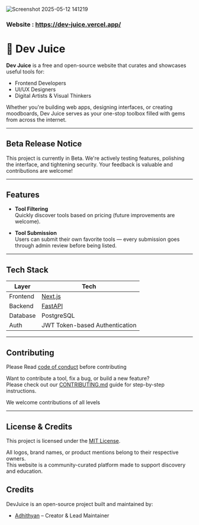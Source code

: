 ![Screenshot 2025-05-12 141219](https://github.com/user-attachments/assets/3a00182f-db85-424a-8eb3-c4a450622406)

### Website : https://dev-juice.vercel.app/


# 🧃 Dev Juice

**Dev Juice** is a free and open-source website that curates and showcases useful tools for:

- Frontend Developers
- UI/UX Designers
- Digital Artists & Visual Thinkers

Whether you're building web apps, designing interfaces, or creating moodboards, Dev Juice serves as your one-stop toolbox filled with gems from across the internet.

---

## Beta Release Notice

This project is currently in Beta.
We're actively testing features, polishing the interface, and tightening security. Your feedback is valuable and contributions are welcome!

---

## Features

- **Tool Filtering**  
  Quickly discover tools based on pricing (future improvements are welcome).

- **Tool Submission**  
  Users can submit their own favorite tools — every submission goes through admin review before being listed.

---

## Tech Stack

| Layer    | Tech                                     |
| -------- | ---------------------------------------- |
| Frontend | [Next.js](https://nextjs.org/)           |
| Backend  | [FastAPI](https://fastapi.tiangolo.com/) |
| Database | PostgreSQL                               |
| Auth     | JWT Token-based Authentication           |

---

## Contributing

Please Read [code of conduct](./docs/CODE_OF_CONDUCT.md) before contributing

Want to contribute a tool, fix a bug, or build a new feature?  
Please check out our [CONTRIBUTING.md](./docs/CONTRIBUTING.md) guide for step-by-step instructions.

We welcome contributions of all levels

---

## License & Credits

This project is licensed under the [MIT License](./LICENSE).

All logos, brand names, or product mentions belong to their respective owners.  
This website is a community-curated platform made to support discovery and education.

## Credits

DevJuice is an open-source project built and maintained by:

- [Adhithyan](https://github.com/Adhithyan2004) – Creator & Lead Maintainer
